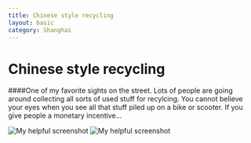 ```yaml
---
title: Chinese style recycling
layout: basic
category: Shanghai
---
```



Chinese style recycling
=======================

####One of my favorite sights on the street. Lots of people are going around collecting all sorts of used stuff for recylcing. You cannot believe your eyes when you see all that stuff piled up on a bike or scooter. If you give people a monetary incentive...

![My helpful screenshot](http://res.cloudinary.com/djfwqxjdx/image/upload/v1412668267/IMG_7044_k4e1gl.jpg)
![My helpful screenshot](http://res.cloudinary.com/djfwqxjdx/image/upload/v1412668267/IMG_7046_wwk5jt.jpg)





